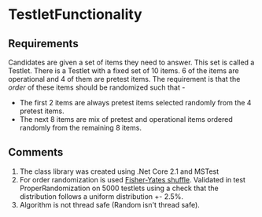 # TestletFunctionality

## Requirements
Candidates are given a set of items they need to answer. This set is called a Testlet.
There is a Testlet with a fixed set of 10 items. 6 of the items are operational and 4 of them are pretest items.
The requirement is that the _order_ of these items should be randomized such that -
- The first 2 items are always pretest items selected randomly from the 4 pretest items.
- The next 8 items are mix of pretest and operational items ordered randomly from the remaining 8
items.

## Comments
1. The class library was created using .Net Core 2.1 and MSTest 
2. For order randomization is used [Fisher-Yates shuffle](https://en.wikipedia.org/wiki/Fisher%E2%80%93Yates_shuffle).
Validated in test ProperRandomization on 5000 testlets using a check that the distribution follows a uniform distribution +- 2.5%.
3. Algorithm is not thread safe (Random isn't thread safe).

